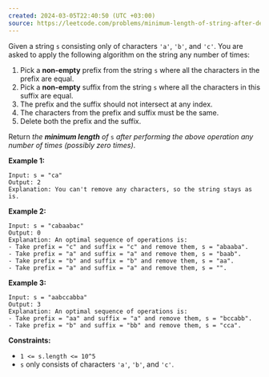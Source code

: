 ```yaml
---
created: 2024-03-05T22:40:50 (UTC +03:00)
source: https://leetcode.com/problems/minimum-length-of-string-after-deleting-similar-ends/description/?envType=daily-question&envId=2024-03-05
---
```

Given a string `s` consisting only of characters `'a'`, `'b'`, and `'c'`. You are asked to apply the following algorithm on the string any number of times:

1.  Pick a **non-empty** prefix from the string `s` where all the characters in the prefix are equal.
2.  Pick a **non-empty** suffix from the string `s` where all the characters in this suffix are equal.
3.  The prefix and the suffix should not intersect at any index.
4.  The characters from the prefix and suffix must be the same.
5.  Delete both the prefix and the suffix.

Return _the **minimum length** of_ `s` _after performing the above operation any number of times (possibly zero times)_.

**Example 1:**

```
Input: s = "ca"
Output: 2
Explanation: You can't remove any characters, so the string stays as is.
```

**Example 2:**

```
Input: s = "cabaabac"
Output: 0
Explanation: An optimal sequence of operations is:
- Take prefix = "c" and suffix = "c" and remove them, s = "abaaba".
- Take prefix = "a" and suffix = "a" and remove them, s = "baab".
- Take prefix = "b" and suffix = "b" and remove them, s = "aa".
- Take prefix = "a" and suffix = "a" and remove them, s = "".
```

**Example 3:**

```
Input: s = "aabccabba"
Output: 3
Explanation: An optimal sequence of operations is:
- Take prefix = "aa" and suffix = "a" and remove them, s = "bccabb".
- Take prefix = "b" and suffix = "bb" and remove them, s = "cca".
```

**Constraints:**

-   `1 <= s.length <= 10^5`
-   `s` only consists of characters `'a'`, `'b'`, and `'c'`.
